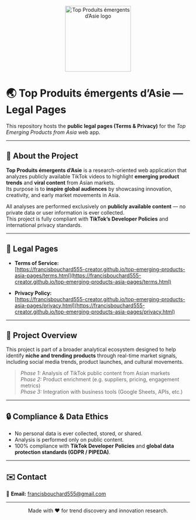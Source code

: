 <p align="center">
  <img src="https://francisbouchard555-creator.github.io/top-emerging-products-asia-pages/logo.png" width="180" alt="Top Produits émergents d’Asie logo">
</p>

# 🌏 Top Produits émergents d’Asie — Legal Pages

This repository hosts the **public legal pages (Terms & Privacy)** for the *Top Emerging Products from Asia* web app.

---

## 🧠 About the Project

**Top Produits émergents d’Asie** is a research-oriented web application that analyzes publicly available TikTok videos to highlight **emerging product trends** and **viral content** from Asian markets.  
Its purpose is to **inspire global audiences** by showcasing innovation, creativity, and early market movements in Asia.

All analyses are performed exclusively on **publicly available content** — no private data or user information is ever collected.  
This project is fully compliant with **TikTok’s Developer Policies** and international privacy standards.

---

## 📜 Legal Pages

- **Terms of Service:**  
  [https://francisbouchard555-creator.github.io/top-emerging-products-asia-pages/terms.html](https://francisbouchard555-creator.github.io/top-emerging-products-asia-pages/terms.html)

- **Privacy Policy:**  
  [https://francisbouchard555-creator.github.io/top-emerging-products-asia-pages/privacy.html](https://francisbouchard555-creator.github.io/top-emerging-products-asia-pages/privacy.html)

---

## 💼 Project Overview

This project is part of a broader analytical ecosystem designed to help identify **niche and trending products** through real-time market signals, including social media trends, product launches, and cultural movements.

> *Phase 1:* Analysis of TikTok public content from Asian markets  
> *Phase 2:* Product enrichment (e.g. suppliers, pricing, engagement metrics)  
> *Phase 3:* Integration with business tools (Google Sheets, APIs, etc.)

---

## 🔒 Compliance & Data Ethics

- No personal data is ever collected, stored, or shared.  
- Analysis is performed only on public content.  
- 100% compliance with **TikTok Developer Policies** and **global data protection standards (GDPR / PIPEDA)**.

---

## ✉️ Contact

📩 **Email:** francisbouchard555@gmail.com  

---

<p align="center">
  Made with ❤️ for trend discovery and innovation research.
</p>
